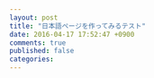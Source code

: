 ```yaml
---
layout: post
title: "日本語ページを作ってみるテスト"
date: 2016-04-17 17:52:47 +0900
comments: true
published: false
categories: 
---
```

